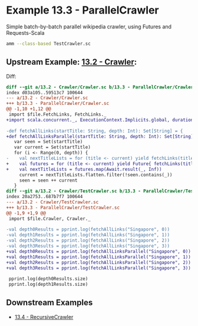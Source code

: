 # Example 13.3 - ParallelCrawler
Simple batch-by-batch parallel wikipedia crawler, using Futures and
Requests-Scala

```bash
amm --class-based TestCrawler.sc
```

## Upstream Example: [13.2 - Crawler](https://github.com/handsonscala/handsonscala/tree/v1/examples/13.2%20-%20Crawler):
Diff:
```diff
diff --git a/13.2 - Crawler/Crawler.sc b/13.3 - ParallelCrawler/Crawler.sc
index d03a105..59513c7 100644
--- a/13.2 - Crawler/Crawler.sc	
+++ b/13.3 - ParallelCrawler/Crawler.sc	
@@ -1,10 +1,12 @@
 import $file.FetchLinks, FetchLinks._
+import scala.concurrent._, ExecutionContext.Implicits.global, duration.Duration.Inf
 
-def fetchAllLinks(startTitle: String, depth: Int): Set[String] = {
+def fetchAllLinksParallel(startTitle: String, depth: Int): Set[String] = {
   var seen = Set(startTitle)
   var current = Set(startTitle)
   for (i <- Range(0, depth)) {
-    val nextTitleLists = for (title <- current) yield fetchLinks(title)
+    val futures = for (title <- current) yield Future{ fetchLinks(title) }
+    val nextTitleLists = futures.map(Await.result(_, Inf))
     current = nextTitleLists.flatten.filter(!seen.contains(_))
     seen = seen ++ current
   }
diff --git a/13.2 - Crawler/TestCrawler.sc b/13.3 - ParallelCrawler/TestCrawler.sc
index 20a2753..687b7f7 100644
--- a/13.2 - Crawler/TestCrawler.sc	
+++ b/13.3 - ParallelCrawler/TestCrawler.sc	
@@ -1,9 +1,9 @@
 import $file.Crawler, Crawler._
 
-val depth0Results = pprint.log(fetchAllLinks("Singapore", 0))
-val depth1Results = pprint.log(fetchAllLinks("Singapore", 1))
-val depth2Results = pprint.log(fetchAllLinks("Singapore", 2))
-val depth3Results = pprint.log(fetchAllLinks("Singapore", 3))
+val depth0Results = pprint.log(fetchAllLinksParallel("Singapore", 0))
+val depth1Results = pprint.log(fetchAllLinksParallel("Singapore", 1))
+val depth2Results = pprint.log(fetchAllLinksParallel("Singapore", 2))
+val depth3Results = pprint.log(fetchAllLinksParallel("Singapore", 3))
 
 pprint.log(depth0Results.size)
 pprint.log(depth1Results.size)
```
## Downstream Examples

- [13.4 - RecursiveCrawler](https://github.com/handsonscala/handsonscala/tree/v1/examples/13.4%20-%20RecursiveCrawler)